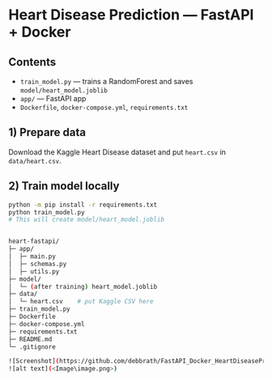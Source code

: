 # Heart Disease Prediction — FastAPI + Docker

## Contents
- `train_model.py` — trains a RandomForest and saves `model/heart_model.joblib`
- `app/` — FastAPI app
- `Dockerfile`, `docker-compose.yml`, `requirements.txt`

## 1) Prepare data
Download the Kaggle Heart Disease dataset and put `heart.csv` in `data/heart.csv`.

## 2) Train model locally
```bash
python -m pip install -r requirements.txt
python train_model.py
# This will create model/heart_model.joblib


heart-fastapi/
├─ app/
│  ├─ main.py
│  ├─ schemas.py
│  ├─ utils.py
├─ model/
│  └─ (after training) heart_model.joblib
├─ data/
│  └─ heart.csv    # put Kaggle CSV here
├─ train_model.py
├─ Dockerfile
├─ docker-compose.yml
├─ requirements.txt
├─ README.md
└─ .gitignore

![Screenshot](https://github.com/debbrath/FastAPI_Docker_HeartDiseasePrediction/blob/main/Image/2025-08-12 13_54_19-Window.png.png)
![alt text](<Image\image.png>)
